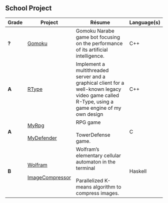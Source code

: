 ## School Project

| Grade |  Project | Résume | Language(s) |
| --- | --- | --- | --- |
| **?** | [Gomoku](https://github.com/MeyCorentin/Gomoku) | Gomoku Narabe game bot focusing on the performance of its artificial intelligence. | C++ |
| **A** | [RType](https://github.com/MeyCorentin/Rtype) | Implement a multithreaded server and a graphical client for a well-known legacy video game called R-Type, using a game engine of my own design | C++ |
| **A** | [MyRpg](https://github.com/MeyCorentin/MyRpg)<br/><br/>[MyDefender](https://github.com/MeyCorentin/MyDefender) | RPG game<br/><br/>TowerDefense game. | C |
| **B** | [Wolfram](https://github.com/MeyCorentin/Wolfram)<br/><br/>[ImageCompressor](https://github.com/MeyCorentin/ImageCompressor)|  Wolfram’s elementary cellular automaton in the terminal<br/><br/>Parallelized K-means algorithm to compress images. | Haskell |
